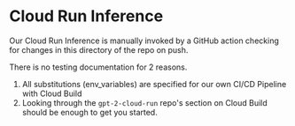 # Cloud Run Inference

Our Cloud Run Inference is manually invoked by a GitHub action checking for changes in this directory of the repo on push.

There is no testing documentation for 2 reasons.  
 1. All substitutions (env_variables) are specified for our own CI/CD Pipeline with Cloud Build
 2. Looking through the `gpt-2-cloud-run` repo's section on Cloud Build should be enough to get you started.